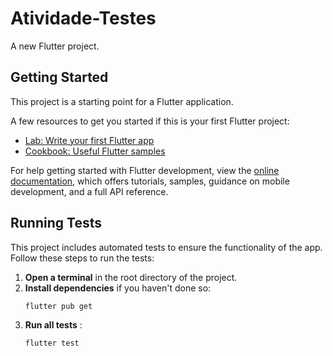 # Atividade-Testes

A new Flutter project.

## Getting Started

This project is a starting point for a Flutter application.

A few resources to get you started if this is your first Flutter project:

- [Lab: Write your first Flutter app](https://docs.flutter.dev/get-started/codelab)
- [Cookbook: Useful Flutter samples](https://docs.flutter.dev/cookbook)

For help getting started with Flutter development, view the
[online documentation](https://docs.flutter.dev/), which offers tutorials,
samples, guidance on mobile development, and a full API reference.

## Running Tests

This project includes automated tests to ensure the functionality of the app. Follow these steps to run the tests:

1. **Open a terminal** in the root directory of the project.
2. **Install dependencies** if you haven't done so:
   ```bash
   flutter pub get
3. **Run all tests** :
   ```bash
   flutter test
